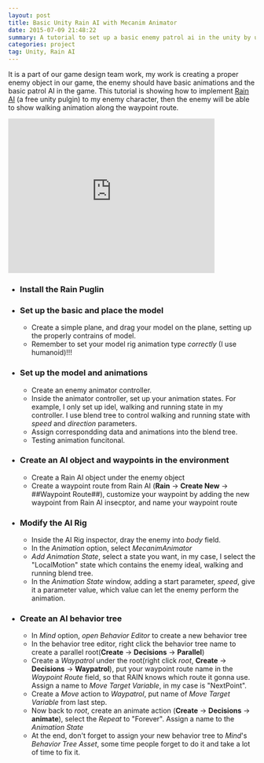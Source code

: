 ```yaml
---
layout: post
title: Basic Unity Rain AI with Mecanim Animator
date: 2015-07-09 21:48:22
summary: A tutorial to set up a basic enemy patrol ai in the unity by using Rain Ai and Unity Mechanim animator
categories: project
tag: Unity, Rain AI
---
```




It is a part of our game design team work, my work is creating a proper enemy object in our game, the enemy should have basic animations and the basic patrol AI in the game. This tutorial is showing how to implement [Rain AI](http://rivaltheory.com/rain/) (a free unity pulgin) to my enemy character, then the enemy will be able to show walking animation along the waypoint route.

<iframe width="420" height="315" src="https://www.youtube.com/embed/2ZbQ9CPP5X8" frameborder="0" allowfullscreen></iframe>

* ### Install the Rain Puglin 

* ### Set up the basic and place the model
    - Create a simple plane, and drag your model on the plane, setting up the properly contrains of model.
    - Remember to set your model rig animation type *correctly* (I use humanoid)!!! 

* ### Set up the model and animations
    - Create an enemy animator controller.
    - Inside the animator controller, set up your animation states. For example, I only set up idel, walking and running state in my controller. I use blend tree to control walking and running state with *speed* and *direction* parameters.
    - Assign correspondding data and animations into the blend tree.
    - Testing animation funcitonal.

* ### Create an AI object and waypoints in the environment
    - Create a Rain AI object under the enemy object
    - Create a waypoint route from Rain AI (**Rain** -> **Create New** -> ##Waypoint Route##), customize your waypoint by adding the new waypoint from Rain AI insecptor, and name your waypoint route

* ### Modify the AI Rig
    - Inside the AI Rig inspector, dray the enemy into *body* field. 
    - In the *Animation* option, select *MecanimAnimator*
    - *Add Animation State*, select a state you want, in my case, I select the "LocalMotion" state which contains the enemy ideal, walking and running blend tree.
    - In the *Animation State* window, adding a start parameter, *speed*, give it a parameter value, which value can let the enemy perform the animation. 

* ###  Create an AI behavior tree
    - In *Mind* option, *open Behavior Editor* to create a new behavior tree
    - In the behavior tree editor, right click the behavior tree name to create a parallel root(**Create** -> **Decisions** -> **Parallel**)
    - Create a *Waypatrol* under the root(right click *root*, **Create** -> **Decisions** -> **Waypatrol**), put your waypoint route name in the *Waypoint Route* field, so that RAIN knows which route it gonna use. Assign a name to *Move Target Variable*, in my case is "NextPoint".
    - Create a *Move* action to *Waypatrol*, put name of *Move Target Variable* from last step.
    - Now back to *root*, create an animate action (**Create** -> **Decisions** -> **animate**), select the *Repeat* to "Forever". Assign a name to the *Animation State*
    - At the end, don't forget to assign your new behavior tree to *Mind*'s *Behavior Tree Asset*, some time people forget to do it and take a lot of time to fix it.
    
